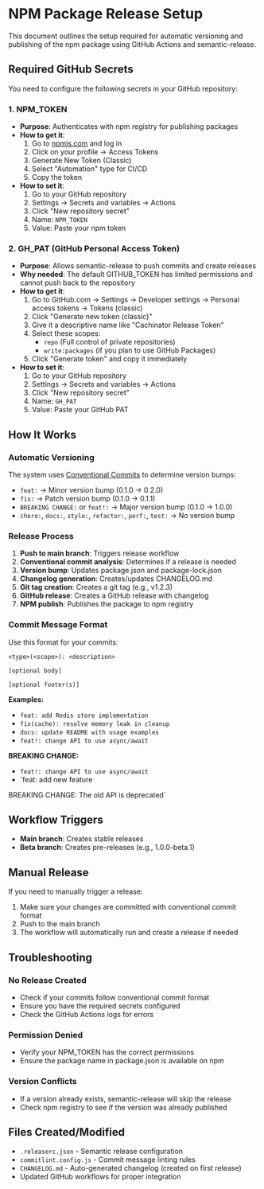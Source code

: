 # NPM Package Release Setup

This document outlines the setup required for automatic versioning and publishing of the npm package using GitHub Actions and semantic-release.

## Required GitHub Secrets

You need to configure the following secrets in your GitHub repository:

### 1. NPM_TOKEN

- **Purpose**: Authenticates with npm registry for publishing packages
- **How to get it**:
  1. Go to [npmjs.com](https://www.npmjs.com) and log in
  2. Click on your profile → Access Tokens
  3. Generate New Token (Classic)
  4. Select "Automation" type for CI/CD
  5. Copy the token
- **How to set it**:
  1. Go to your GitHub repository
  2. Settings → Secrets and variables → Actions
  3. Click "New repository secret"
  4. Name: `NPM_TOKEN`
  5. Value: Paste your npm token

### 2. GH_PAT (GitHub Personal Access Token)

- **Purpose**: Allows semantic-release to push commits and create releases
- **Why needed**: The default GITHUB_TOKEN has limited permissions and cannot push back to the repository
- **How to get it**:
  1. Go to GitHub.com → Settings → Developer settings → Personal access tokens → Tokens (classic)
  2. Click "Generate new token (classic)"
  3. Give it a descriptive name like "Cachinator Release Token"
  4. Select these scopes:
     - `repo` (Full control of private repositories)
     - `write:packages` (if you plan to use GitHub Packages)
  5. Click "Generate token" and copy it immediately
- **How to set it**:
  1. Go to your GitHub repository
  2. Settings → Secrets and variables → Actions
  3. Click "New repository secret"
  4. Name: `GH_PAT`
  5. Value: Paste your GitHub PAT

## How It Works

### Automatic Versioning

The system uses [Conventional Commits](https://www.conventionalcommits.org/) to determine version bumps:

- `feat:` → Minor version bump (0.1.0 → 0.2.0)
- `fix:` → Patch version bump (0.1.0 → 0.1.1)
- `BREAKING CHANGE:` or `feat!:` → Major version bump (0.1.0 → 1.0.0)
- `chore:`, `docs:`, `style:`, `refactor:`, `perf:`, `test:` → No version bump

### Release Process

1. **Push to main branch**: Triggers release workflow
2. **Conventional commit analysis**: Determines if a release is needed
3. **Version bump**: Updates package.json and package-lock.json
4. **Changelog generation**: Creates/updates CHANGELOG.md
5. **Git tag creation**: Creates a git tag (e.g., v1.2.3)
6. **GitHub release**: Creates a GitHub release with changelog
7. **NPM publish**: Publishes the package to npm registry

### Commit Message Format

Use this format for your commits:

```
<type>(<scope>): <description>

[optional body]

[optional footer(s)]
```

**Examples:**

- `feat: add Redis store implementation`
- `fix(cache): resolve memory leak in cleanup`
- `docs: update README with usage examples`
- `feat!: change API to use async/await`

**BREAKING CHANGE:**

- `feat!: change API to use async/await`
- `feat: add new feature

BREAKING CHANGE: The old API is deprecated`

## Workflow Triggers

- **Main branch**: Creates stable releases
- **Beta branch**: Creates pre-releases (e.g., 1.0.0-beta.1)

## Manual Release

If you need to manually trigger a release:

1. Make sure your changes are committed with conventional commit format
2. Push to the main branch
3. The workflow will automatically run and create a release if needed

## Troubleshooting

### No Release Created

- Check if your commits follow conventional commit format
- Ensure you have the required secrets configured
- Check the GitHub Actions logs for errors

### Permission Denied

- Verify your NPM_TOKEN has the correct permissions
- Ensure the package name in package.json is available on npm

### Version Conflicts

- If a version already exists, semantic-release will skip the release
- Check npm registry to see if the version was already published

## Files Created/Modified

- `.releaserc.json` - Semantic release configuration
- `commitlint.config.js` - Commit message linting rules
- `CHANGELOG.md` - Auto-generated changelog (created on first release)
- Updated GitHub workflows for proper integration
